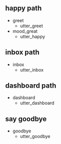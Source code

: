 ## happy path
* greet
  - utter_greet
* mood_great
  - utter_happy

## inbox path
* inbox
  - utter_inbox

## dashboard path
* dashboard
  - utter_dashboard

## say goodbye
* goodbye
  - utter_goodbye
